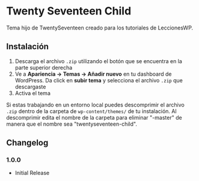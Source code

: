 # Twenty Seventeen Child

Tema hijo de TwentySeventeen creado para los tutoriales de LeccionesWP.

## Instalación

1. Descarga el archivo ```.zip``` utilizando el botón que se encuentra en la parte superior derecha
2. Ve a **Apariencia -> Temas -> Añadir nuevo** en tu dashboard de WordPress. Da click en **subir tema** y selecciona el archivo ```.zip``` que descargaste
3. Activa el tema

Si estas trabajando en un entorno local puedes descomprimir el archivo ```.zip``` dentro de la carpeta de ```wp-content/themes/``` de tu instalación. Al descomprimir edita el nombre de la carpeta para eliminar "-master" de manera que el nombre sea "twentyseventeen-child".

## Changelog

### 1.0.0

- Initial Release